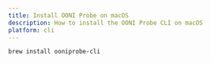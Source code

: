```yaml
---
title: Install OONI Probe on macOS
description: How to install the OONI Probe CLI on macOS
platform: cli
---
```

```
brew install ooniprobe-cli
```
